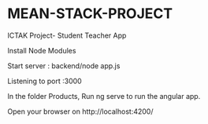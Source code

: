 # MEAN-STACK-PROJECT
ICTAK Project- Student Teacher App

Install Node Modules

Start server : backend/node app.js

Listening to port :3000 

In the folder Products, Run ng serve to run the angular app.

Open your browser on http://localhost:4200/